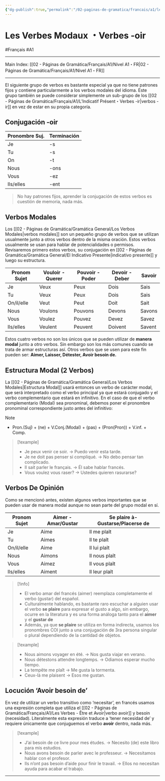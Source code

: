 ```yaml
---
{"dg-publish":true,"permalink":"/02-paginas-de-gramatica/francais/a1/les-verbes-modaux-verbes-oir/"}
---
```


# Les Verbes Modaux ・Verbes -oir
#Français #A1
___
Main Index: [[02 - Páginas de Gramática/Français/A1/Nivel A1・FR\|02 - Páginas de Gramática/Français/A1/Nivel A1・FR]]
___
El siguiente grupo de verbos es bastante especial ya que no tiene patrones fijos y contiene particularmente a los verbos modales del idioma.
Este grupo también se puede considerar simplemente un sub-grupo de los [[02 - Páginas de Gramática/Français/A1/L’Indicatif Présent・Verbes -ir\|verbos -ir]] en vez de estar en su propia categoría.
## Conjugación -oir

| Pronombre Suj. | Terminación |
| -------------- | ----------- |
| Je             | -s          |
| Tu             | -s          |
| On             | -t          |
| Nous           | -ons        |
| Vous           | -ez         |
| Ils/elles      | -ent        |
> No hay patrones fijos, aprender la conjugación de estos verbos es cuestión de memoria, nada más.
## Verbos Modales
Los [[02 - Páginas de Gramática/Gramática General/Los Verbos Modales\|verbos modales]] son un pequeño grupo de verbos que se utilizan usualmente junto a otros verbos dentro de la misma oración. Estos verbos usualmente se usan para hablar de potencialidades o permisos. Revisaremos primero estos verbos, su conjugación en [[02 - Páginas de Gramática/Gramática General/El Indicativo Presente\|indicativo presente]] y luego su estructura.

| Pronom Sujet | Vouloir - Querer | Pouvoir - Poder | Devoir - Deber | Savoir |
| ------------ | ---------------- | --------------- | -------------- | ------ |
| Je           | Veux             | Peux            | Dois           | Sais   |
| Tu           | Veux             | Peux            | Dois           | Sais   |
| On/il/elle   | Veut             | Peut            | Doit           | Sait   |
| Nous         | Voulons          | Pouvons         | Devons         | Savons |
| Vous         | Voulez           | Pouvez          | Devez          | Savez  |
| Ils/elles    | Veulent          | Peuvent         | Doivent        | Savent |
Estos cuatro verbos no son los únicos que se pueden utilizar de **manera modal** junto a otro verbos. Sin embargo son los más comunes cuando se trata de armar estructuras así. Otros verbos que se usen para este fin pueden ser: **Aimer, Laisser, Détester, Avoir besoin de.**
## Estructura Modal (2 Verbos)
La [[02 - Páginas de Gramática/Gramática General/Los Verbos Modales\|Estructura Modal]] usará entonces un verbo de carácter modal, que será interpretado como el verbo principal ya que estará conjugado y el verbo complementario que estará en infinitivo.
En el caso de que el verbo complementario (Modal) sea pronominal, debemos poner el pronombre pronominal correspondiente justo antes del infinitivo:

> [!NOTE] 
> - Pron.(Suj) + (ne) + V.Conj.(Modal) + (pas) + (Pron(Pron)) + V.inf. + Comp.

> [!example] 
> - Je peux venir ce soir. → Puedo venir esta tarde.
> - Je ne doit pas penser si compliqué. → No debo pensar tan complicado.
> - Il sait parler le français. → Él sabe hablar francés.
> - Vous voulez vous raser? → Ustedes quieren rasurarse?

## Verbos De Opinión
Como se mencionó antes, existen algunos verbos importantes que se pueden usar de manera modal aunque no sean parte del grupo modal en sí.

| Pronom Sujet | Aimer - Amar/Gustar | Se plaire à- Gustarse/Placerse de |
| ------------ | ------------------- | --------------------------------- |
| Je           | Aime                | Il me plaît                       |
| Tu           | Aimes               | Il te plaît                       |
| On/il/elle   | Aime                | Il lui plaît                      |
| Nous         | Aimons              | Il nous plaît                     |
| Vous         | Aimez               | Il vous plaît                     |
| Ils/elles    | Aiment              | Il leur plaît                     |

> [!info] 
> - El verbo amar del francés (aimer) reemplaza completamente el verbo (gustar) del español.
> - Culturalmente hablando, es bastante raro escuchar a alguien usar el verbo **se plaire** para expresar el gusto a algo, sin embargo, ocurre en la literatura y es una forma análoga tanto para el **aimer** y el **gustar de**
> - Además, ya que **se plaire** se utiliza en forma indirecta, usamos los pronombres COI junto a una conjugación de 3ra persona singular o plural dependiendo de la cantidad de objetos.

> [!example] 
> - Nous aimons voyager en été. → Nos gusta viajar en verano.
> - Nous détestons attendre longtemps. → Odiamos esperar mucho tiempo.
> - La tempête me plaît → Me gusta la tormenta.
> - Ceux-là me plaisent → Esos me gustan.

## Locución ‘Avoir besoin de’
En vez de utilizar un verbo transitivo como ‘necesitar’, en francés usamos una expresión completa que utiliza el [[02 - Páginas de Gramática/Français/A1/Les Verbes - Être et Avoir\|verbo avoir]] y besoin (necesidad). Literalmente esta expresión traduce a ‘tener necesidad de’ y requiere únicamente que conjuguemos el verbo **avoir** dentro, nada más.

> [!example] 
> - J’ai besoin de ce livre pour mes études. → Necesito (de) este libro para mis estudios.
> - Nous avons besoin de parler avec le professeur. → Necesitamos hablar con el profesor.
> - Ils n’ont pas besoin d’aide pour finir le travail. → Ellos no necesitan ayuda para acabar el trabajo.


___